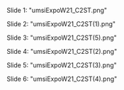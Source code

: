 Slide 1: "umsiExpoW21_C2ST.png"

Slide 2: "umsiExpoW21_C2ST(1).png"

Slide 3: "umsiExpoW21_C2ST(5).png"

Slide 4: "umsiExpoW21_C2ST(2).png"

Slide 5: "umsiExpoW21_C2ST(3).png"

Slide 6: "umsiExpoW21_C2ST(4).png"
